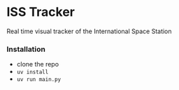 # ISS Tracker

Real time visual tracker of the International Space Station

### Installation

 - clone the repo
 - `uv install`
 - `uv run main.py`